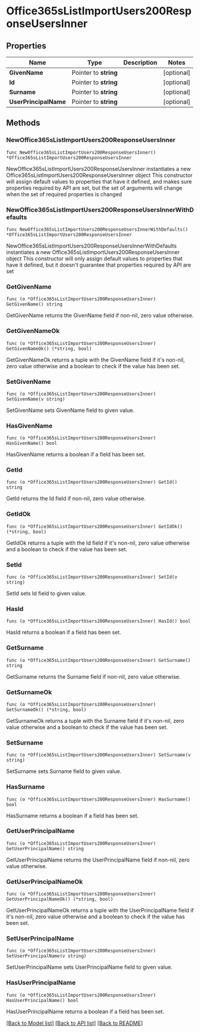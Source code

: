 # Office365sListImportUsers200ResponseUsersInner

## Properties

Name | Type | Description | Notes
------------ | ------------- | ------------- | -------------
**GivenName** | Pointer to **string** |  | [optional] 
**Id** | Pointer to **string** |  | [optional] 
**Surname** | Pointer to **string** |  | [optional] 
**UserPrincipalName** | Pointer to **string** |  | [optional] 

## Methods

### NewOffice365sListImportUsers200ResponseUsersInner

`func NewOffice365sListImportUsers200ResponseUsersInner() *Office365sListImportUsers200ResponseUsersInner`

NewOffice365sListImportUsers200ResponseUsersInner instantiates a new Office365sListImportUsers200ResponseUsersInner object
This constructor will assign default values to properties that have it defined,
and makes sure properties required by API are set, but the set of arguments
will change when the set of required properties is changed

### NewOffice365sListImportUsers200ResponseUsersInnerWithDefaults

`func NewOffice365sListImportUsers200ResponseUsersInnerWithDefaults() *Office365sListImportUsers200ResponseUsersInner`

NewOffice365sListImportUsers200ResponseUsersInnerWithDefaults instantiates a new Office365sListImportUsers200ResponseUsersInner object
This constructor will only assign default values to properties that have it defined,
but it doesn't guarantee that properties required by API are set

### GetGivenName

`func (o *Office365sListImportUsers200ResponseUsersInner) GetGivenName() string`

GetGivenName returns the GivenName field if non-nil, zero value otherwise.

### GetGivenNameOk

`func (o *Office365sListImportUsers200ResponseUsersInner) GetGivenNameOk() (*string, bool)`

GetGivenNameOk returns a tuple with the GivenName field if it's non-nil, zero value otherwise
and a boolean to check if the value has been set.

### SetGivenName

`func (o *Office365sListImportUsers200ResponseUsersInner) SetGivenName(v string)`

SetGivenName sets GivenName field to given value.

### HasGivenName

`func (o *Office365sListImportUsers200ResponseUsersInner) HasGivenName() bool`

HasGivenName returns a boolean if a field has been set.

### GetId

`func (o *Office365sListImportUsers200ResponseUsersInner) GetId() string`

GetId returns the Id field if non-nil, zero value otherwise.

### GetIdOk

`func (o *Office365sListImportUsers200ResponseUsersInner) GetIdOk() (*string, bool)`

GetIdOk returns a tuple with the Id field if it's non-nil, zero value otherwise
and a boolean to check if the value has been set.

### SetId

`func (o *Office365sListImportUsers200ResponseUsersInner) SetId(v string)`

SetId sets Id field to given value.

### HasId

`func (o *Office365sListImportUsers200ResponseUsersInner) HasId() bool`

HasId returns a boolean if a field has been set.

### GetSurname

`func (o *Office365sListImportUsers200ResponseUsersInner) GetSurname() string`

GetSurname returns the Surname field if non-nil, zero value otherwise.

### GetSurnameOk

`func (o *Office365sListImportUsers200ResponseUsersInner) GetSurnameOk() (*string, bool)`

GetSurnameOk returns a tuple with the Surname field if it's non-nil, zero value otherwise
and a boolean to check if the value has been set.

### SetSurname

`func (o *Office365sListImportUsers200ResponseUsersInner) SetSurname(v string)`

SetSurname sets Surname field to given value.

### HasSurname

`func (o *Office365sListImportUsers200ResponseUsersInner) HasSurname() bool`

HasSurname returns a boolean if a field has been set.

### GetUserPrincipalName

`func (o *Office365sListImportUsers200ResponseUsersInner) GetUserPrincipalName() string`

GetUserPrincipalName returns the UserPrincipalName field if non-nil, zero value otherwise.

### GetUserPrincipalNameOk

`func (o *Office365sListImportUsers200ResponseUsersInner) GetUserPrincipalNameOk() (*string, bool)`

GetUserPrincipalNameOk returns a tuple with the UserPrincipalName field if it's non-nil, zero value otherwise
and a boolean to check if the value has been set.

### SetUserPrincipalName

`func (o *Office365sListImportUsers200ResponseUsersInner) SetUserPrincipalName(v string)`

SetUserPrincipalName sets UserPrincipalName field to given value.

### HasUserPrincipalName

`func (o *Office365sListImportUsers200ResponseUsersInner) HasUserPrincipalName() bool`

HasUserPrincipalName returns a boolean if a field has been set.


[[Back to Model list]](../README.md#documentation-for-models) [[Back to API list]](../README.md#documentation-for-api-endpoints) [[Back to README]](../README.md)



